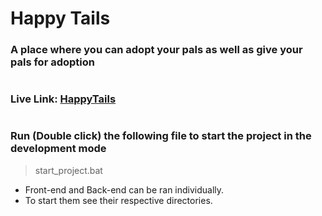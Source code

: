 # Happy Tails

### A place where you can adopt your pals as well as give your pals for adoption

#

### Live Link: [HappyTails](https://clinquant-churros.netlify.app/)

#

### Run (Double click) the following file to start the project in the development mode

> start_project.bat

- Front-end and Back-end can be ran individually.
- To start them see their respective directories.
